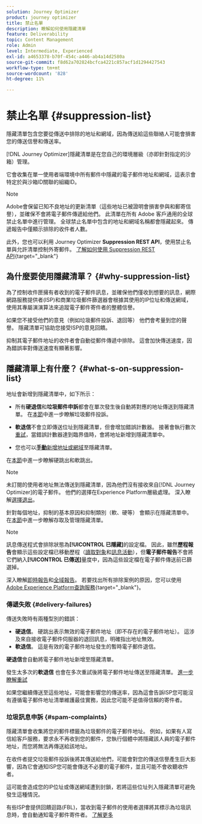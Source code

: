 ```yaml
---
solution: Journey Optimizer
product: journey optimizer
title: 禁止名單
description: 瞭解如何使用隱藏清單
feature: Deliverability
topic: Content Management
role: Admin
level: Intermediate, Experienced
exl-id: a4653378-b70f-454c-a446-ab4a14d2580a
source-git-commit: f8d62a702824bcfca4221c857acf1d1294427543
workflow-type: tm+mt
source-wordcount: '828'
ht-degree: 11%

---
```


# 禁止名單 {#suppression-list}

隱藏清單包含您要從傳送中排除的地址和網域，因為傳送給這些聯絡人可能會損害您的傳送信譽和傳送率。

[!DNL Journey Optimizer]隱藏清單是在您自己的環境層級（亦即針對指定的沙箱）管理。

它會收集在單一使用者端環境中所有郵件中隱藏的電子郵件地址和網域，這表示會特定於與沙箱ID關聯的組織ID。

>[!NOTE]
>
>Adobe會保留已知不良地址的更新清單（這些地址已被證明會損害參與和郵寄信譽），並確保不會將電子郵件傳遞給他們。 此清單在所有 Adobe 客戶通用的全球禁止名單中進行管理。 全球禁止名單中包含的地址和網域名稱都會隱藏起來。 傳遞報告中僅顯示排除的收件者人數。

此外，您也可以利用 Journey Optimizer **Suppression REST API**，使用禁止名單與允許清單控制外寄郵件。 [了解如何使用 Suppression REST API](https://developer.adobe.com/journey-optimizer-apis/references/suppression/){target="_blank"}

## 為什麼要使用隱藏清單？ {#why-suppression-list}

為了控制收件匣擁有者收到的電子郵件訊息，並確保他們僅收到想要的訊息，網際網路服務提供者(ISP)和商業垃圾郵件篩選器會根據其使用的IP位址和傳送網域，使用其專屬演演算法來追蹤電子郵件寄件者的整體信譽。

如果您不接受他們的意見（例如垃圾郵件投訴、退回等） 他們會考量到您的聲譽。 隱藏清單可協助您接受ISP的意見回饋。

抑制其電子郵件地址的收件者會自動從郵件傳遞中排除。 這會加快傳送速度，因為錯誤率對傳送速度有顯著影響。

## 隱藏清單上有什麼？ {#what-s-on-suppression-list}

地址會新增到隱藏清單中，如下所示：

* 所有&#x200B;**硬退信**&#x200B;和&#x200B;**垃圾郵件申訴**&#x200B;都會在單次發生後自動將對應的地址傳送到隱藏清單。 在[本節](#spam-complaints)中進一步瞭解垃圾郵件投訴。

* **軟退信**&#x200B;不會立即傳送位址到隱藏清單，但會增加錯誤計數器。 接著會執行數次[重試](../configuration/retries.md)，當錯誤計數器達到臨界值時，會將地址新增到隱藏清單中。

* 您也可以&#x200B;[**手動**&#x200B;新增地址或網域](../configuration/manage-suppression-list.md#add-addresses-and-domains)至隱藏清單。

在[本節](#delivery-failures)中進一步瞭解硬跳出和軟跳出。

>[!NOTE]
>
>未訂閱的使用者地址無法傳送到隱藏清單，因為他們沒有接收來自[!DNL Journey Optimizer]的電子郵件。 他們的選擇在Experience Platform層級處理。 深入瞭解[選擇退出](../privacy/opt-out.md)。

針對每個地址，抑制的基本原因和抑制類別（軟、硬等） 會顯示在隱藏清單中。 在[本節](../configuration/manage-suppression-list.md)中進一步瞭解存取及管理隱藏清單。

>[!NOTE]
>
>訊息傳送程式會排除狀態為&#x200B;**[!UICONTROL 已隱藏]**&#x200B;的設定檔。 因此，雖然&#x200B;**歷程報告**&#x200B;會顯示這些設定檔已移動歷程（[讀取對象](../building-journeys/read-audience.md)和[訊息活動](../building-journeys/journeys-message.md)），但&#x200B;**電子郵件報告**&#x200B;不會將它們納入&#x200B;**[!UICONTROL 已傳送]**&#x200B;量度中，因為這些設定檔在電子郵件傳送前已篩選掉。
>
>深入瞭解[即時報告](../reports/live-report.md)和[全域報告](../reports/global-report.md)。 若要找出所有排除案例的原因，您可以使用[Adobe Experience Platform查詢服務](https://experienceleague.adobe.com/docs/experience-platform/query/api/getting-started.html){target="_blank"}。

### 傳遞失敗 {#delivery-failures}

傳送失敗時有兩種型別的錯誤：

* **硬退信**。 硬跳出表示無效的電子郵件地址（即不存在的電子郵件地址）。 這涉及來自接收電子郵件伺服器的退回訊息，明確指出地址無效。
* **軟退信**。 這是有效的電子郵件地址發生的暫時電子郵件退信。

**硬退信**&#x200B;會自動將電子郵件地址新增至隱藏清單。

發生太多次的&#x200B;**軟退信** <!--or an **ignored** error-->也會在多次重試後將電子郵件地址傳送至隱藏清單。 [進一步瞭解重試](../configuration/retries.md)

如果您繼續傳送至這些地址，可能會影響您的傳送率，因為這會告訴ISP您可能沒有遵循電子郵件地址清單維護最佳實務，因此您可能不是值得信賴的寄件者。

### 垃圾訊息申訴 {#spam-complaints}

隱藏清單會收集將您的郵件標籤為垃圾郵件的電子郵件地址。 例如，如果有人寫信給客戶服務，要求永不再收到您的郵件，您執行個體中將隱藏該人員的電子郵件地址，而您將無法再傳送給該地址。

在收件者提交垃圾郵件投訴後將其傳送給他們，可能會對您的傳送信譽產生巨大影響，因為它會通知ISP您可能會傳送不必要的電子郵件，並且可能不會收聽收件者。

這可能會造成您的IP位址或傳送網域遭到封鎖，若將這些位址列入隱藏清單可避免發生這種情況。

有些ISP會提供回饋迴路(FBL)，當收到電子郵件的使用者選擇將其標示為垃圾訊息時，會自動通知電子郵件寄件者。 [了解更多](deliverability.md#feedback-loops)
